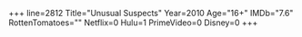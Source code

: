 +++
line=2812
Title="Unusual Suspects"
Year=2010
Age="16+"
IMDb="7.6"
RottenTomatoes=""
Netflix=0
Hulu=1
PrimeVideo=0
Disney=0
+++

